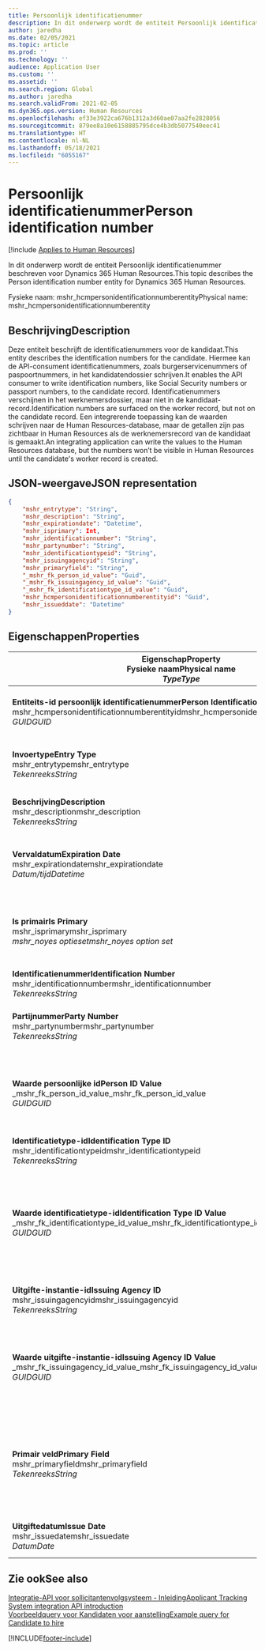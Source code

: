 ```yaml
---
title: Persoonlijk identificatienummer
description: In dit onderwerp wordt de entiteit Persoonlijk identificatienummer beschreven voor Dynamics 365 Human Resources.
author: jaredha
ms.date: 02/05/2021
ms.topic: article
ms.prod: ''
ms.technology: ''
audience: Application User
ms.custom: ''
ms.assetid: ''
ms.search.region: Global
ms.author: jaredha
ms.search.validFrom: 2021-02-05
ms.dyn365.ops.version: Human Resources
ms.openlocfilehash: ef33e3922ca676b1312a3d60ae07aa2fe2828056
ms.sourcegitcommit: 879ee8a10e6158885795dce4b3db5077540eec41
ms.translationtype: HT
ms.contentlocale: nl-NL
ms.lasthandoff: 05/18/2021
ms.locfileid: "6055167"
---
```

# <a name="person-identification-number"></a><span data-ttu-id="852a6-103">Persoonlijk identificatienummer</span><span class="sxs-lookup"><span data-stu-id="852a6-103">Person identification number</span></span>

[!include [Applies to Human Resources](../includes/applies-to-hr.md)]

<span data-ttu-id="852a6-104">In dit onderwerp wordt de entiteit Persoonlijk identificatienummer beschreven voor Dynamics 365 Human Resources.</span><span class="sxs-lookup"><span data-stu-id="852a6-104">This topic describes the Person identification number entity for Dynamics 365 Human Resources.</span></span>

<span data-ttu-id="852a6-105">Fysieke naam: mshr_hcmpersonidentificationnumberentity</span><span class="sxs-lookup"><span data-stu-id="852a6-105">Physical name: mshr_hcmpersonidentificationnumberentity</span></span>

## <a name="description"></a><span data-ttu-id="852a6-106">Beschrijving</span><span class="sxs-lookup"><span data-stu-id="852a6-106">Description</span></span>

<span data-ttu-id="852a6-107">Deze entiteit beschrijft de identificatienummers voor de kandidaat.</span><span class="sxs-lookup"><span data-stu-id="852a6-107">This entity describes the identification numbers for the candidate.</span></span> <span data-ttu-id="852a6-108">Hiermee kan de API-consument identificatienummers, zoals burgerservicenummers of paspoortnummers, in het kandidatendossier schrijven.</span><span class="sxs-lookup"><span data-stu-id="852a6-108">It enables the API consumer to write identification numbers, like Social Security numbers or passport numbers, to the candidate record.</span></span> <span data-ttu-id="852a6-109">Identificatienummers verschijnen in het werknemersdossier, maar niet in de kandidaat-record.</span><span class="sxs-lookup"><span data-stu-id="852a6-109">Identification numbers are surfaced on the worker record, but not on the candidate record.</span></span> <span data-ttu-id="852a6-110">Een integrerende toepassing kan de waarden schrijven naar de Human Resources-database, maar de getallen zijn pas zichtbaar in Human Resources als de werknemersrecord van de kandidaat is gemaakt.</span><span class="sxs-lookup"><span data-stu-id="852a6-110">An integrating application can write the values to the Human Resources database, but the numbers won’t be visible in Human Resources until the candidate's worker record is created.</span></span>

## <a name="json-representation"></a><span data-ttu-id="852a6-111">JSON-weergave</span><span class="sxs-lookup"><span data-stu-id="852a6-111">JSON representation</span></span>

```json
{
    "mshr_entrytype": "String",
    "mshr_description": "String",
    "mshr_expirationdate": "Datetime",
    "mshr_isprimary": Int,
    "mshr_identificationnumber": "String",
    "mshr_partynumber": "String",
    "mshr_identificationtypeid": "String",
    "mshr_issuingagencyid": "String",
    "mshr_primaryfield": "String",
    "_mshr_fk_person_id_value": "Guid",
    "_mshr_fk_issuingagency_id_value": "Guid",
    "_mshr_fk_identificationtype_id_value": "Guid",
    "mshr_hcmpersonidentificationnumberentityid": "Guid",
    "mshr_issueddate": "Datetime"
}
```

## <a name="properties"></a><span data-ttu-id="852a6-112">Eigenschappen</span><span class="sxs-lookup"><span data-stu-id="852a6-112">Properties</span></span>

| <span data-ttu-id="852a6-113">Eigenschap</span><span class="sxs-lookup"><span data-stu-id="852a6-113">Property</span></span><br><span data-ttu-id="852a6-114">**Fysieke naam**</span><span class="sxs-lookup"><span data-stu-id="852a6-114">**Physical name**</span></span><br><span data-ttu-id="852a6-115">**_Type_**</span><span class="sxs-lookup"><span data-stu-id="852a6-115">**_Type_**</span></span> | <span data-ttu-id="852a6-116">Gebruiken</span><span class="sxs-lookup"><span data-stu-id="852a6-116">Use</span></span> | <span data-ttu-id="852a6-117">Beschrijving</span><span class="sxs-lookup"><span data-stu-id="852a6-117">Description</span></span> |
| --- | --- | --- |
| <span data-ttu-id="852a6-118">**Entiteits-id persoonlijk identificatienummer**</span><span class="sxs-lookup"><span data-stu-id="852a6-118">**Person Identification Number Entity ID**</span></span><br><span data-ttu-id="852a6-119">mshr_hcmpersonidentificationnumberentityid</span><span class="sxs-lookup"><span data-stu-id="852a6-119">mshr_hcmpersonidentificationnumberentityid</span></span><br><span data-ttu-id="852a6-120">*GUID*</span><span class="sxs-lookup"><span data-stu-id="852a6-120">*GUID*</span></span> | <span data-ttu-id="852a6-121">Alleen-lezen</span><span class="sxs-lookup"><span data-stu-id="852a6-121">Read-only</span></span><br><span data-ttu-id="852a6-122">Vereist</span><span class="sxs-lookup"><span data-stu-id="852a6-122">Required</span></span><br><span data-ttu-id="852a6-123">Door systeem gegenereerd</span><span class="sxs-lookup"><span data-stu-id="852a6-123">System-generated</span></span> | <span data-ttu-id="852a6-124">Unieke primaire id voor het persoonlijk identificatienummerrecord.</span><span class="sxs-lookup"><span data-stu-id="852a6-124">Unique primary identifier for the person identification number record.</span></span> |
| <span data-ttu-id="852a6-125">**Invoertype**</span><span class="sxs-lookup"><span data-stu-id="852a6-125">**Entry Type**</span></span><br><span data-ttu-id="852a6-126">mshr_entrytype</span><span class="sxs-lookup"><span data-stu-id="852a6-126">mshr_entrytype</span></span><br><span data-ttu-id="852a6-127">*Tekenreeks*</span><span class="sxs-lookup"><span data-stu-id="852a6-127">*String*</span></span> | <span data-ttu-id="852a6-128">Lezen-schrijven</span><span class="sxs-lookup"><span data-stu-id="852a6-128">Read-write</span></span><br><span data-ttu-id="852a6-129">Optioneel</span><span class="sxs-lookup"><span data-stu-id="852a6-129">Optional</span></span> | <span data-ttu-id="852a6-130">Vrije waarde om te verwijzen naar het type vermelding voor het identificatienummer.</span><span class="sxs-lookup"><span data-stu-id="852a6-130">Free value to reference the type of entry for the identification number.</span></span> |
| <span data-ttu-id="852a6-131">**Beschrijving**</span><span class="sxs-lookup"><span data-stu-id="852a6-131">**Description**</span></span><br><span data-ttu-id="852a6-132">mshr_description</span><span class="sxs-lookup"><span data-stu-id="852a6-132">mshr_description</span></span><br><span data-ttu-id="852a6-133">*Tekenreeks*</span><span class="sxs-lookup"><span data-stu-id="852a6-133">*String*</span></span> | <span data-ttu-id="852a6-134">Lezen-schrijven</span><span class="sxs-lookup"><span data-stu-id="852a6-134">Read-write</span></span><br><span data-ttu-id="852a6-135">Optioneel</span><span class="sxs-lookup"><span data-stu-id="852a6-135">Optional</span></span> | <span data-ttu-id="852a6-136">De omschrijving van het identificatienummer.</span><span class="sxs-lookup"><span data-stu-id="852a6-136">The description of the identification number.</span></span> |
| <span data-ttu-id="852a6-137">**Vervaldatum**</span><span class="sxs-lookup"><span data-stu-id="852a6-137">**Expiration Date**</span></span><br><span data-ttu-id="852a6-138">mshr_expirationdate</span><span class="sxs-lookup"><span data-stu-id="852a6-138">mshr_expirationdate</span></span><br><span data-ttu-id="852a6-139">*Datum/tijd*</span><span class="sxs-lookup"><span data-stu-id="852a6-139">*Datetime*</span></span> | <span data-ttu-id="852a6-140">Lezen-schrijven</span><span class="sxs-lookup"><span data-stu-id="852a6-140">Read-write</span></span><br><span data-ttu-id="852a6-141">Optioneel</span><span class="sxs-lookup"><span data-stu-id="852a6-141">Optional</span></span> | <span data-ttu-id="852a6-142">De datum waarop het identificatienummer of bijbehorende document vervalt.</span><span class="sxs-lookup"><span data-stu-id="852a6-142">The date on which the identification number or associated document expires.</span></span> |
| <span data-ttu-id="852a6-143">**Is primair**</span><span class="sxs-lookup"><span data-stu-id="852a6-143">**Is Primary**</span></span><br><span data-ttu-id="852a6-144">mshr_isprimary</span><span class="sxs-lookup"><span data-stu-id="852a6-144">mshr_isprimary</span></span><br><span data-ttu-id="852a6-145">*mshr_noyes optieset*</span><span class="sxs-lookup"><span data-stu-id="852a6-145">*mshr_noyes option set*</span></span> | <span data-ttu-id="852a6-146">Lezen-schrijven</span><span class="sxs-lookup"><span data-stu-id="852a6-146">Read-write</span></span><br><span data-ttu-id="852a6-147">Optioneel</span><span class="sxs-lookup"><span data-stu-id="852a6-147">Optional</span></span> | <span data-ttu-id="852a6-148">Definieert of het identificatienummer de primaire record voor de persoon voor dit identificatietype is.</span><span class="sxs-lookup"><span data-stu-id="852a6-148">Defines whether the identification number is the primary record for the person for this identification type.</span></span> |
| <span data-ttu-id="852a6-149">**Identificatienummer**</span><span class="sxs-lookup"><span data-stu-id="852a6-149">**Identification Number**</span></span><br><span data-ttu-id="852a6-150">mshr_identificationnumber</span><span class="sxs-lookup"><span data-stu-id="852a6-150">mshr_identificationnumber</span></span><br><span data-ttu-id="852a6-151">*Tekenreeks*</span><span class="sxs-lookup"><span data-stu-id="852a6-151">*String*</span></span> | <span data-ttu-id="852a6-152">Lezen-schrijven</span><span class="sxs-lookup"><span data-stu-id="852a6-152">Read-write</span></span><br><span data-ttu-id="852a6-153">Vereist</span><span class="sxs-lookup"><span data-stu-id="852a6-153">Required</span></span> | <span data-ttu-id="852a6-154">Het identificatienummer.</span><span class="sxs-lookup"><span data-stu-id="852a6-154">The identification number.</span></span> |
| <span data-ttu-id="852a6-155">**Partijnummer**</span><span class="sxs-lookup"><span data-stu-id="852a6-155">**Party Number**</span></span><br><span data-ttu-id="852a6-156">mshr_partynumber</span><span class="sxs-lookup"><span data-stu-id="852a6-156">mshr_partynumber</span></span><br><span data-ttu-id="852a6-157">*Tekenreeks*</span><span class="sxs-lookup"><span data-stu-id="852a6-157">*String*</span></span> | <span data-ttu-id="852a6-158">Lezen-schrijven</span><span class="sxs-lookup"><span data-stu-id="852a6-158">Read-write</span></span><br><span data-ttu-id="852a6-159">Vereist</span><span class="sxs-lookup"><span data-stu-id="852a6-159">Required</span></span> | <span data-ttu-id="852a6-160">De id van de partij (persoon) die eigenaar is van het identificatienummer.</span><span class="sxs-lookup"><span data-stu-id="852a6-160">The identifier of the party (person) owning the identification number.</span></span> |
| <span data-ttu-id="852a6-161">**Waarde persoonlijke id**</span><span class="sxs-lookup"><span data-stu-id="852a6-161">**Person ID Value**</span></span><br><span data-ttu-id="852a6-162">_mshr_fk_person_id_value</span><span class="sxs-lookup"><span data-stu-id="852a6-162">_mshr_fk_person_id_value</span></span><br><span data-ttu-id="852a6-163">*GUID*</span><span class="sxs-lookup"><span data-stu-id="852a6-163">*GUID*</span></span> | <span data-ttu-id="852a6-164">Alleen-lezen</span><span class="sxs-lookup"><span data-stu-id="852a6-164">Read-only</span></span><br><span data-ttu-id="852a6-165">Vereist</span><span class="sxs-lookup"><span data-stu-id="852a6-165">Required</span></span><br><span data-ttu-id="852a6-166">Refererende sleutel: mshr_dirpersonentityid van mshr_dirpersonentity entiteit</span><span class="sxs-lookup"><span data-stu-id="852a6-166">Foreign key: mshr_dirpersonentityid of mshr_dirpersonentity entity</span></span> | <span data-ttu-id="852a6-167">De unieke id van de partij (persoon).</span><span class="sxs-lookup"><span data-stu-id="852a6-167">The unique identifier of the party (person).</span></span> |
| <span data-ttu-id="852a6-168">**Identificatietype-id**</span><span class="sxs-lookup"><span data-stu-id="852a6-168">**Identification Type ID**</span></span><br><span data-ttu-id="852a6-169">mshr_identificationtypeid</span><span class="sxs-lookup"><span data-stu-id="852a6-169">mshr_identificationtypeid</span></span><br><span data-ttu-id="852a6-170">*Tekenreeks*</span><span class="sxs-lookup"><span data-stu-id="852a6-170">*String*</span></span> | <span data-ttu-id="852a6-171">Lezen-schrijven</span><span class="sxs-lookup"><span data-stu-id="852a6-171">Read-write</span></span><br><span data-ttu-id="852a6-172">Vereist</span><span class="sxs-lookup"><span data-stu-id="852a6-172">Required</span></span> | <span data-ttu-id="852a6-173">Het type identificatienummer.</span><span class="sxs-lookup"><span data-stu-id="852a6-173">The type of identification number.</span></span> |
| <span data-ttu-id="852a6-174">**Waarde identificatietype-id**</span><span class="sxs-lookup"><span data-stu-id="852a6-174">**Identification Type ID Value**</span></span><br><span data-ttu-id="852a6-175">_mshr_fk_identificationtype_id_value</span><span class="sxs-lookup"><span data-stu-id="852a6-175">_mshr_fk_identificationtype_id_value</span></span><br><span data-ttu-id="852a6-176">*GUID*</span><span class="sxs-lookup"><span data-stu-id="852a6-176">*GUID*</span></span> | <span data-ttu-id="852a6-177">Alleen-lezen</span><span class="sxs-lookup"><span data-stu-id="852a6-177">Read-only</span></span><br><span data-ttu-id="852a6-178">Vereist</span><span class="sxs-lookup"><span data-stu-id="852a6-178">Required</span></span><br><span data-ttu-id="852a6-179">Refererende sleutel: mshr_hcmidentificationtypeentityid van mshr_hcmidentificationtypeentity entiteit</span><span class="sxs-lookup"><span data-stu-id="852a6-179">Foreign key: mshr_hcmidentificationtypeentityid of mshr_hcmidentificationtypeentity entity</span></span> | <span data-ttu-id="852a6-180">Unieke id van het identificatietype die door het systeem is gegenereerd.</span><span class="sxs-lookup"><span data-stu-id="852a6-180">System-generated unique identifier of the identification type.</span></span> |
| <span data-ttu-id="852a6-181">**Uitgifte-instantie-id**</span><span class="sxs-lookup"><span data-stu-id="852a6-181">**Issuing Agency ID**</span></span><br><span data-ttu-id="852a6-182">mshr_issuingagencyid</span><span class="sxs-lookup"><span data-stu-id="852a6-182">mshr_issuingagencyid</span></span><br><span data-ttu-id="852a6-183">*Tekenreeks*</span><span class="sxs-lookup"><span data-stu-id="852a6-183">*String*</span></span> | <span data-ttu-id="852a6-184">Lezen-schrijven</span><span class="sxs-lookup"><span data-stu-id="852a6-184">Read-write</span></span><br><span data-ttu-id="852a6-185">Optioneel</span><span class="sxs-lookup"><span data-stu-id="852a6-185">Optional</span></span> | <span data-ttu-id="852a6-186">De instantie of organisatie die het identificatienummer uitgeeft.</span><span class="sxs-lookup"><span data-stu-id="852a6-186">The agency or organization issuing the identification number.</span></span> |
| <span data-ttu-id="852a6-187">**Waarde uitgifte-instantie-id**</span><span class="sxs-lookup"><span data-stu-id="852a6-187">**Issuing Agency ID Value**</span></span><br><span data-ttu-id="852a6-188">_mshr_fk_issuingagency_id_value</span><span class="sxs-lookup"><span data-stu-id="852a6-188">_mshr_fk_issuingagency_id_value</span></span><br><span data-ttu-id="852a6-189">*GUID*</span><span class="sxs-lookup"><span data-stu-id="852a6-189">*GUID*</span></span> | <span data-ttu-id="852a6-190">Alleen-lezen</span><span class="sxs-lookup"><span data-stu-id="852a6-190">Read-only</span></span><br><span data-ttu-id="852a6-191">Optioneel</span><span class="sxs-lookup"><span data-stu-id="852a6-191">Optional</span></span><br><span data-ttu-id="852a6-192">Refererende sleutel: mshr_hcmissuingagencyentityid van mshr_hcmissuingagencyentity entiteit</span><span class="sxs-lookup"><span data-stu-id="852a6-192">Foreign key: mshr_hcmissuingagencyentityid of mshr_hcmissuingagencyentity entity</span></span> | <span data-ttu-id="852a6-193">Unieke, door het systeem gegenereerde id van de instantie die het identificatienummer uitgeeft.</span><span class="sxs-lookup"><span data-stu-id="852a6-193">System-generated unique identifier of the agency issuing the identification number.</span></span> |
| <span data-ttu-id="852a6-194">**Primair veld**</span><span class="sxs-lookup"><span data-stu-id="852a6-194">**Primary Field**</span></span><br><span data-ttu-id="852a6-195">mshr_primaryfield</span><span class="sxs-lookup"><span data-stu-id="852a6-195">mshr_primaryfield</span></span><br><span data-ttu-id="852a6-196">*Tekenreeks*</span><span class="sxs-lookup"><span data-stu-id="852a6-196">*String*</span></span> | <span data-ttu-id="852a6-197">Alleen-lezen</span><span class="sxs-lookup"><span data-stu-id="852a6-197">Read-only</span></span><br><span data-ttu-id="852a6-198">Vereist</span><span class="sxs-lookup"><span data-stu-id="852a6-198">Required</span></span> | <span data-ttu-id="852a6-199">Het veld dat moet worden gebruikt als id van de entiteitsrecord.</span><span class="sxs-lookup"><span data-stu-id="852a6-199">Field to be used as an identifier of the entity record.</span></span> <span data-ttu-id="852a6-200">Combinatie van partijnummer, id van het identificatietype en identificatienummer.</span><span class="sxs-lookup"><span data-stu-id="852a6-200">Combination of party number, identification type ID, and identification number.</span></span> |
| <span data-ttu-id="852a6-201">**Uitgiftedatum**</span><span class="sxs-lookup"><span data-stu-id="852a6-201">**Issue Date**</span></span><br><span data-ttu-id="852a6-202">mshr_issuedate</span><span class="sxs-lookup"><span data-stu-id="852a6-202">mshr_issuedate</span></span><br><span data-ttu-id="852a6-203">*Datum*</span><span class="sxs-lookup"><span data-stu-id="852a6-203">*Date*</span></span> | <span data-ttu-id="852a6-204">Lezen-schrijven</span><span class="sxs-lookup"><span data-stu-id="852a6-204">Read-write</span></span><br><span data-ttu-id="852a6-205">Optioneel</span><span class="sxs-lookup"><span data-stu-id="852a6-205">Optional</span></span> | <span data-ttu-id="852a6-206">De datum waarop het identificatienummer is uitgegeven.</span><span class="sxs-lookup"><span data-stu-id="852a6-206">The date the identification number was issued.</span></span> |

## <a name="see-also"></a><span data-ttu-id="852a6-207">Zie ook</span><span class="sxs-lookup"><span data-stu-id="852a6-207">See also</span></span>

[<span data-ttu-id="852a6-208">Integratie-API voor sollicitantenvolgsysteem - Inleiding</span><span class="sxs-lookup"><span data-stu-id="852a6-208">Applicant Tracking System integration API introduction</span></span>](hr-admin-integration-ats-api-introduction.md)<br>
[<span data-ttu-id="852a6-209">Voorbeeldquery voor Kandidaten voor aanstelling</span><span class="sxs-lookup"><span data-stu-id="852a6-209">Example query for Candidate to hire</span></span>](hr-admin-integration-ats-api-candidate-to-hire-example-query.md)



[!INCLUDE[footer-include](../includes/footer-banner.md)]